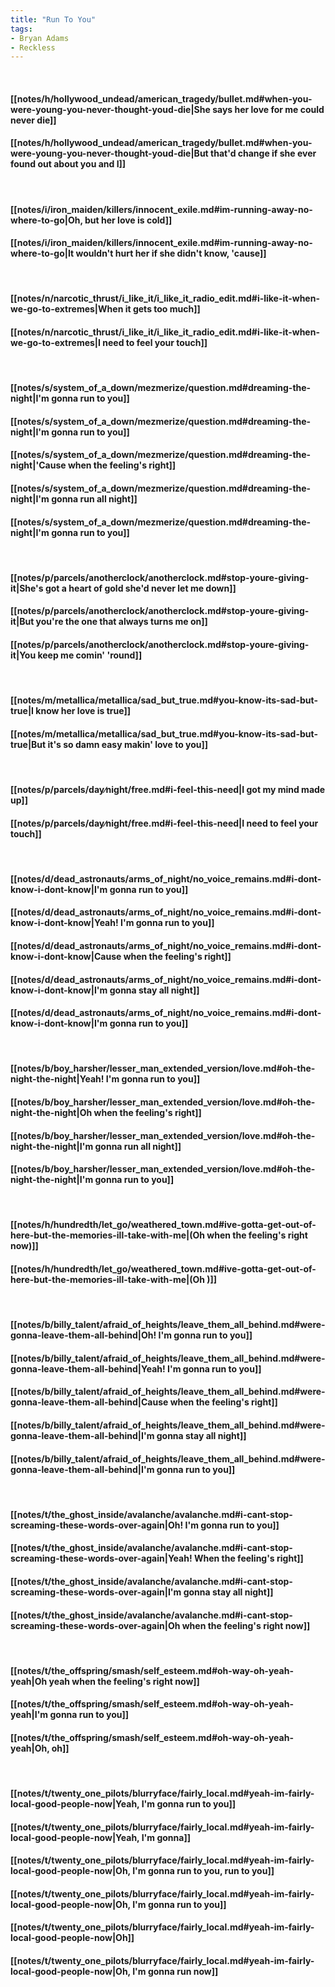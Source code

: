 ```yaml
---
title: "Run To You"
tags:
- Bryan Adams
- Reckless
---
```

&nbsp;
#### [[notes/h/hollywood_undead/american_tragedy/bullet.md#when-you-were-young-you-never-thought-youd-die|She says her love for me could never die]]
#### [[notes/h/hollywood_undead/american_tragedy/bullet.md#when-you-were-young-you-never-thought-youd-die|But that'd change if she ever found out about you and I]]
&nbsp;
#### [[notes/i/iron_maiden/killers/innocent_exile.md#im-running-away-no-where-to-go|Oh, but her love is cold]]
#### [[notes/i/iron_maiden/killers/innocent_exile.md#im-running-away-no-where-to-go|It wouldn't hurt her if she didn't know, 'cause]]
&nbsp;
#### [[notes/n/narcotic_thrust/i_like_it/i_like_it_radio_edit.md#i-like-it-when-we-go-to-extremes|When it gets too much]]
#### [[notes/n/narcotic_thrust/i_like_it/i_like_it_radio_edit.md#i-like-it-when-we-go-to-extremes|I need to feel your touch]]
&nbsp;
#### [[notes/s/system_of_a_down/mezmerize/question.md#dreaming-the-night|I'm gonna run to you]]
#### [[notes/s/system_of_a_down/mezmerize/question.md#dreaming-the-night|I'm gonna run to you]]
#### [[notes/s/system_of_a_down/mezmerize/question.md#dreaming-the-night|'Cause when the feeling's right]]
#### [[notes/s/system_of_a_down/mezmerize/question.md#dreaming-the-night|I'm gonna run all night]]
#### [[notes/s/system_of_a_down/mezmerize/question.md#dreaming-the-night|I'm gonna run to you]]
&nbsp;
#### [[notes/p/parcels/anotherclock/anotherclock.md#stop-youre-giving-it|She's got a heart of gold she'd never let me down]]
#### [[notes/p/parcels/anotherclock/anotherclock.md#stop-youre-giving-it|But you're the one that always turns me on]]
#### [[notes/p/parcels/anotherclock/anotherclock.md#stop-youre-giving-it|You keep me comin' 'round]]
&nbsp;
#### [[notes/m/metallica/metallica/sad_but_true.md#you-know-its-sad-but-true|I know her love is true]]
#### [[notes/m/metallica/metallica/sad_but_true.md#you-know-its-sad-but-true|But it's so damn easy makin' love to you]]
&nbsp;
#### [[notes/p/parcels/day∕night/free.md#i-feel-this-need|I got my mind made up]]
#### [[notes/p/parcels/day∕night/free.md#i-feel-this-need|I need to feel your touch]]
&nbsp;
#### [[notes/d/dead_astronauts/arms_of_night/no_voice_remains.md#i-dont-know-i-dont-know|I'm gonna run to you]]
#### [[notes/d/dead_astronauts/arms_of_night/no_voice_remains.md#i-dont-know-i-dont-know|Yeah! I'm gonna run to you]]
#### [[notes/d/dead_astronauts/arms_of_night/no_voice_remains.md#i-dont-know-i-dont-know|Cause when the feeling's right]]
#### [[notes/d/dead_astronauts/arms_of_night/no_voice_remains.md#i-dont-know-i-dont-know|I'm gonna stay all night]]
#### [[notes/d/dead_astronauts/arms_of_night/no_voice_remains.md#i-dont-know-i-dont-know|I'm gonna run to you]]
&nbsp;
#### [[notes/b/boy_harsher/lesser_man_extended_version/love.md#oh-the-night-the-night|Yeah! I'm gonna run to you]]
#### [[notes/b/boy_harsher/lesser_man_extended_version/love.md#oh-the-night-the-night|Oh when the feeling's right]]
#### [[notes/b/boy_harsher/lesser_man_extended_version/love.md#oh-the-night-the-night|I'm gonna run all night]]
#### [[notes/b/boy_harsher/lesser_man_extended_version/love.md#oh-the-night-the-night|I'm gonna run to you]]
&nbsp;
#### [[notes/h/hundredth/let_go/weathered_town.md#ive-gotta-get-out-of-here-but-the-memories-ill-take-with-me|(Oh when the feeling's right now)]]
#### [[notes/h/hundredth/let_go/weathered_town.md#ive-gotta-get-out-of-here-but-the-memories-ill-take-with-me|(Oh )]]
&nbsp;
#### [[notes/b/billy_talent/afraid_of_heights/leave_them_all_behind.md#were-gonna-leave-them-all-behind|Oh! I'm gonna run to you]]
#### [[notes/b/billy_talent/afraid_of_heights/leave_them_all_behind.md#were-gonna-leave-them-all-behind|Yeah! I'm gonna run to you]]
#### [[notes/b/billy_talent/afraid_of_heights/leave_them_all_behind.md#were-gonna-leave-them-all-behind|Cause when the feeling's right]]
#### [[notes/b/billy_talent/afraid_of_heights/leave_them_all_behind.md#were-gonna-leave-them-all-behind|I'm gonna stay all night]]
#### [[notes/b/billy_talent/afraid_of_heights/leave_them_all_behind.md#were-gonna-leave-them-all-behind|I'm gonna run to you]]
&nbsp;
#### [[notes/t/the_ghost_inside/avalanche/avalanche.md#i-cant-stop-screaming-these-words-over-again|Oh! I'm gonna run to you]]
#### [[notes/t/the_ghost_inside/avalanche/avalanche.md#i-cant-stop-screaming-these-words-over-again|Yeah! When the feeling's right]]
#### [[notes/t/the_ghost_inside/avalanche/avalanche.md#i-cant-stop-screaming-these-words-over-again|I'm gonna stay all night]]
#### [[notes/t/the_ghost_inside/avalanche/avalanche.md#i-cant-stop-screaming-these-words-over-again|Oh when the feeling's right now]]
&nbsp;
#### [[notes/t/the_offspring/smash/self_esteem.md#oh-way-oh-yeah-yeah|Oh yeah when the feeling's right now]]
#### [[notes/t/the_offspring/smash/self_esteem.md#oh-way-oh-yeah-yeah|I'm gonna run to you]]
#### [[notes/t/the_offspring/smash/self_esteem.md#oh-way-oh-yeah-yeah|Oh, oh]]
&nbsp;
#### [[notes/t/twenty_one_pilots/blurryface/fairly_local.md#yeah-im-fairly-local-good-people-now|Yeah, I'm gonna run to you]]
#### [[notes/t/twenty_one_pilots/blurryface/fairly_local.md#yeah-im-fairly-local-good-people-now|Yeah, I'm gonna]]
#### [[notes/t/twenty_one_pilots/blurryface/fairly_local.md#yeah-im-fairly-local-good-people-now|Oh, I'm gonna run to you, run to you]]
#### [[notes/t/twenty_one_pilots/blurryface/fairly_local.md#yeah-im-fairly-local-good-people-now|Oh, I'm gonna run to you]]
#### [[notes/t/twenty_one_pilots/blurryface/fairly_local.md#yeah-im-fairly-local-good-people-now|Oh]]
#### [[notes/t/twenty_one_pilots/blurryface/fairly_local.md#yeah-im-fairly-local-good-people-now|Oh, I'm gonna run now]]
